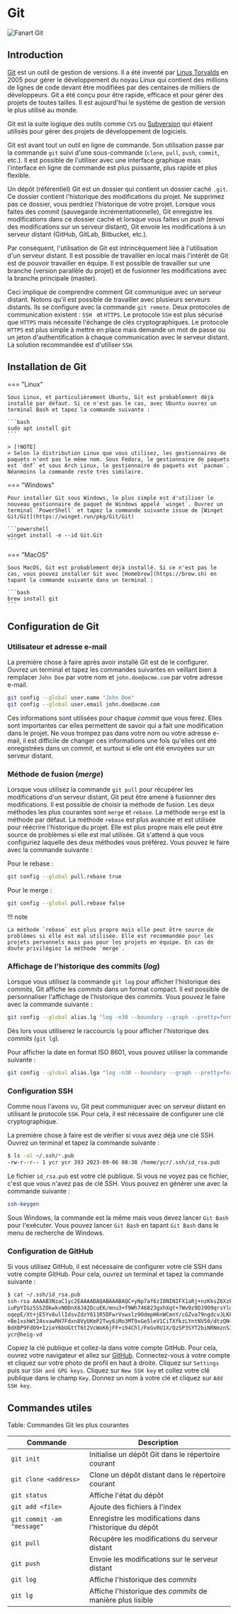 # Git

![Fanart Git](/assets/images/git-wallhaven.png)

## Introduction

[Git](https://git-scm.com/) est un outil de gestion de versions. Il a été inventé par [Linus Torvalds](https://fr.wikipedia.org/wiki/Linus_Torvalds) en 2005 pour gérer le développement du noyau Linux qui contient des millions de lignes de code devant être modifiées par des centaines de milliers de développeurs. Git a été conçu pour être rapide, efficace et pour gérer des projets de toutes tailles. Il est aujourd'hui le système de gestion de version le plus utilisé au monde.

Git est la suite logique des outils comme `CVS` ou [Subversion](https://subversion.apache.org/) qui étaient utilisés pour gérer des projets de développement de logiciels.

Git est avant tout un outil en ligne de commande. Son utilisation passe par la commande `git` suivi d'une sous-commande (`clone`, `pull`, `push`, `commit`, etc.). Il est possible de l'utiliser avec une interface graphique mais l'interface en ligne de commande est plus puissante, plus rapide et plus flexible.

Un dépôt (référentiel) Git est un dossier qui contient un dossier caché `.git`. Ce dossier contient l'historique des modifications du projet. Ne supprimez pas ce dossier, vous perdriez l'historique de votre projet. Lorsque vous faites des *commit* (sauvegarde incrémentationnelle), Git enregistre les modifications dans ce dossier caché et lorsque vous faites un *push* (envoi des modifications sur un serveur distant), Git envoie les modifications à un serveur distant (GitHub, GitLab, Bitbucket, etc.).

Par conséquent, l'utilisation de Git est intrincèquement liée à l'utilisation d'un serveur distant. Il est possible de travailler en local mais l'intérêt de Git est de pouvoir travailler en équipe. Il est possible de travailler sur une branche (version parallèle du projet) et de fusionner les modifications avec la branche principale (master).

Ceci implique de comprendre comment Git communique avec un serveur distant. Notons qu'il est possible de travailler avec plusieurs serveurs distants. Ils se configure avec la commande `git remote`. Deux protocoles de communication existent : `SSH ` et `HTTPS`. Le protocole `SSH` est plus sécurisé que `HTTPS` mais nécessite l'échange de clés cryptographiques. Le protocole `HTTPS` est plus simple à mettre en place mais demande un mot de passe ou un jeton d'authentification à chaque communication avec le serveur distant. La solution recommandée est d'utiliser `SSH`.

## Installation de Git

=== "Linux"

    Sous Linux, et particulièrement Ubuntu, Git est probablement déjà installé par défaut. Si ce n'est pas le cas, avec Ubuntu ouvrez un terminal Bash et tapez la commande suivante :

    ```bash
    sudo apt install git
    ```

    > [!NOTE]
    > Selon la distribution Linux que vous utilisez, les gestionnaires de paquets n'ont pas le même nom. Sous Fedora, le gestionnaire de paquets est `dnf` et sous Arch Linux, le gestionnaire de paquets est `pacman`. Néanmoins la commande reste très similaire.

=== "Windows"

    Pour installer Git sous Windows, le plus simple est d'utiliser le nouveau gestionnaire de paquet de Windows appelé `winget`. Ouvrez un terminal `PowerShell` et tapez la commande suivante issue de [Winget Git/Git](https://winget.run/pkg/Git/Git)

    ```powershell
    winget install -e --id Git.Git
    ```

=== "MacOS"

    Sous MacOS, Git est probablement déjà installé. Si ce n'est pas le cas, vous pouvez installer Git avec [Homebrew](https://brew.sh) en tapant la commande suivante dans un terminal :

    ```bash
    brew install git
    ```

## Configuration de Git

### Utilisateur et adresse e-mail

La première chose à faire après avoir installé Git est de le configurer. Ouvrez un terminal et tapez les commandes suivantes en veillant bien à remplacer `John Doe` par votre nom et `john.doe@acme.com` par votre adresse e-mail.

```bash
git config --global user.name "John Doe"
git config --global user.email john.doe@acme.com
```

Ces informations sont utilisées pour chaque *commit* que vous ferez. Elles sont importantes car elles permettent de savoir qui a fait une modification dans le projet. Ne vous trompez pas dans votre nom ou votre adresse e-mail, il est difficile de changer ces informations une fois qu'elles ont été enregistrées dans un *commit*, et surtout si elle ont été envoyées sur un serveur distant.

### Méthode de fusion (*merge*)

Lorsque vous utilisez la commande `git pull` pour récupérer les modifications d'un serveur distant, Git peut être amené à fusionner des modifications. Il est possible de choisir la méthode de fusion. Les deux méthodes les plus courantes sont `merge` et `rebase`. La méthode `merge` est la méthode par défaut. La méthode `rebase` est plus avancée et est utilisée pour réécrire l'historique du projet. Elle est plus propre mais elle peut être source de problèmes si elle est mal utilisée. Git s'attend à que vous configuriez laquelle des deux méthodes vous préférez. Vous pouvez le faire avec la commande suivante :

Pour le rebase :

```bash
git config --global pull.rebase true
```

Pour le merge :

```bash
git config --global pull.rebase false
```

!!! note

    La méthode `rebase` est plus propre mais elle peut être source de problèmes si elle est mal utilisée. Elle est recommandée pour les projets personnels mais pas pour les projets en équipe. En cas de doute privilégiez la méthode `merge`.

### Affichage de l'historique des commits (*log*)

Lorsque vous utilisez la commande `git log` pour afficher l'historique des *commits*, Git affiche les *commits* dans un format compact. Il est possible de personnaliser l'affichage de l'historique des *commits*. Vous pouvez le faire avec la commande suivante :

```bash
git config --global alias.lg "log -n30 --boundary --graph --pretty=format:'%C(bold blue)%h%C(bold green)%<|(20)% ar%C(reset)%C(white)% s %C(dim white)-% an%C(reset)%C(auto)% d%C(bold red)% N' --abbrev-commit --date=relative"
```

Dès lors vous utiliserez le raccourcis `lg` pour afficher l'historique des *commits* (`git lg`).

Pour afficher la date en format ISO 8601, vous pouvez utiliser la commande suivante :

```bash
git config --global alias.lga "log -n30 --boundary --graph --pretty=format:'%C(bold blue)%h%C(bold green)%<|(20)% ai%C(reset)%C(white)% s %C(dim white)-% an%C(reset)%C(auto)% d%C(bold red)' --abbrev-commit --date=iso"
```

### Configuration SSH

Comme nous l'avons vu, Git peut communiquer avec un serveur distant en utilisant le protocole `SSH`. Pour cela, il est nécessaire de configurer une clé cryptographique.

La première chose à faire est de vérifier si vous avez déjà une clé SSH. Ouvrez un terminal et tapez la commande suivante :

```bash
$ ls -al ~/.ssh/*.pub
-rw-r--r-- 1 ycr ycr 393 2023-09-06 08:38 /home/ycr/.ssh/id_rsa.pub
```

Le fichier `id_rsa.pub` est votre clé publique. Si vous ne voyez pas ce fichier, c'est que vous n'avez pas de clé SSH. Vous pouvez en générer une avec la commande suivante :

```bash
ssh-keygen
```

Sous Windows, la commande est la même mais vous devez lancer `Git Bash` pour l'exécuter. Vous pouvez lancer `Git Bash` en tapant `Git Bash` dans le menu de recherche de Windows.

### Configuration de GitHub

Si vous utilisez GitHub, il est nécessaire de configurer votre clé SSH dans votre compte GitHub. Pour cela, ouvrez un terminal et tapez la commande suivante :

```bash
$ cat ~/.ssh/id_rsa.pub
ssh-rsa AAAAB3NzaC1yc2EAAAADAQABAAABAQC+yNp7af6zI8NINIFX1aRj+nzKksZ6XzBSkgA/
iuPpYIGz5SSZOkwkvN0DnX8J42DcuEK/mnu3+f9Wh746823gxhXqt+7Wv9z9DJ9O9qrsYlnxIMip
oqepE/Xt+jE5Yv8ullIdsvZdzY611R5DFwrVswslz9OdmpH6nWCmnY/cGZva79ngdcvJLKFk++fl
+Be1xshWt24svawRH7Fdxn8VyUKmP2Twy6iMo3MT9xGe5leV1CiTXfkzLYntNV50/dtzQN+pwcwR
BdXBP9FdO9+IzieY6bUGttT6t2VcWoK6jFF+i94Chl/FeGvRU1X/QzSP3SYT2biNRNmznSIa2VD
ycr@heig-vd
```

Copiez la clé publique et collez-la dans votre compte GitHub. Pour cela, ouvrez votre navigateur et allez sur [GitHub](https://github.com). Connectez-vous à votre compte et cliquez sur votre photo de profil en haut à droite. Cliquez sur `Settings` puis sur `SSH and GPG keys`. Cliquez sur `New SSH key` et collez votre clé publique dans le champ `Key`. Donnez un nom à votre clé et cliquez sur `Add SSH key`.

## Commandes utiles

Table: Commandes Git les plus courantes

| Commande                   | Description                                                |
| -------------------------- | ---------------------------------------------------------- |
| `git init`                 | Initialise un dépôt Git dans le répertoire courant         |
| `git clone <address>`      | Clone un dépôt distant dans le répertoire courant          |
| `git status`               | Affiche l'état du dépôt                                    |
| `git add <file>`           | Ajoute des fichiers à l'index                              |
| `git commit -am "message"` | Enregistre les modifications dans l'historique du dépôt    |
| `git pull`                 | Récupère les modifications du serveur distant              |
| `git push`                 | Envoie les modifications sur le serveur distant            |
| `git log`                  | Affiche l'historique des *commits*                         |
| `git lg`                   | Affiche l'historique des *commits* de manière plus lisible |
